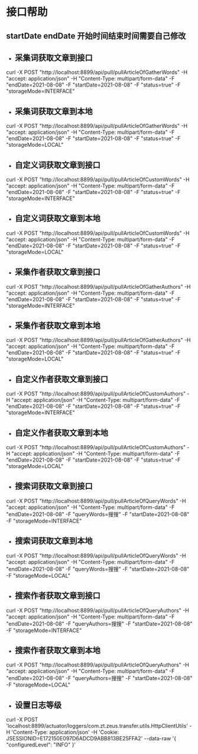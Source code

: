 接口帮助
======
startDate endDate 开始时间结束时间需要自己修改
-----------------

* 采集词获取文章到接口
  ---------------
curl -X POST "http://localhost:8899/api/pull/pullArticleOfGatherWords" -H "accept: application/json" -H "Content-Type: multipart/form-data" -F "endDate=2021-08-08" -F "startDate=2021-08-08" -F "status=true" -F "storageMode=INTERFACE"
* 采集词获取文章到本地
  ---------------
curl -X POST "http://localhost:8899/api/pull/pullArticleOfGatherWords" -H "accept: application/json" -H "Content-Type: multipart/form-data" -F "endDate=2021-08-08" -F "startDate=2021-08-08" -F "status=true" -F "storageMode=LOCAL"
* 自定义词获取文章到接口
  ---------------
curl -X POST "http://localhost:8899/api/pull/pullArticleOfCustomWords" -H "accept: application/json" -H "Content-Type: multipart/form-data" -F "endDate=2021-08-08" -F "startDate=2021-08-08" -F "status=true" -F "storageMode=INTERFACE"
* 自定义词获取文章到本地
  ---------------
curl -X POST "http://localhost:8899/api/pull/pullArticleOfCustomWords" -H "accept: application/json" -H "Content-Type: multipart/form-data" -F "endDate=2021-08-08" -F "startDate=2021-08-08" -F "status=true" -F "storageMode=LOCAL"
* 采集作者获取文章到接口
  ---------------
curl -X POST "http://localhost:8899/api/pull/pullArticleOfGatherAuthors" -H "accept: application/json" -H "Content-Type: multipart/form-data" -F "endDate=2021-08-08" -F "startDate=2021-08-08" -F "status=true" -F "storageMode=INTERFACE"
* 采集作者获取文章到本地
  ---------------
curl -X POST "http://localhost:8899/api/pull/pullArticleOfGatherAuthors" -H "accept: application/json" -H "Content-Type: multipart/form-data" -F "endDate=2021-08-08" -F "startDate=2021-08-08" -F "status=true" -F "storageMode=LOCAL"
* 自定义作者获取文章到接口
  ---------------
curl -X POST "http://localhost:8899/api/pull/pullArticleOfCustomAuthors" -H "accept: application/json" -H "Content-Type: multipart/form-data" -F "endDate=2021-08-08" -F "startDate=2021-08-08" -F "status=true" -F "storageMode=INTERFACE"
* 自定义作者获取文章到本地
  ---------------
curl -X POST "http://localhost:8899/api/pull/pullArticleOfCustomAuthors" -H "accept: application/json" -H "Content-Type: multipart/form-data" -F "endDate=2021-08-08" -F "startDate=2021-08-08" -F "status=true" -F "storageMode=LOCAL"
* 搜索词获取文章到接口
  ---------------
curl -X POST "http://localhost:8899/api/pull/pullArticleOfQueryWords" -H "accept: application/json" -H "Content-Type: multipart/form-data" -F "endDate=2021-08-08" -F "queryWords=搜搜" -F "startDate=2021-08-08" -F "storageMode=INTERFACE"
* 搜索词获取文章到本地
  ---------------
curl -X POST "http://localhost:8899/api/pull/pullArticleOfQueryWords" -H "accept: application/json" -H "Content-Type: multipart/form-data" -F "endDate=2021-08-08" -F "queryWords=搜搜" -F "startDate=2021-08-08" -F "storageMode=LOCAL"
* 搜索作者获取文章到接口
  ---------------
curl -X POST "http://localhost:8899/api/pull/pullArticleOfQueryAuthors" -H "accept: application/json" -H "Content-Type: multipart/form-data" -F "endDate=2021-08-08" -F "queryAuthors=搜搜" -F "startDate=2021-08-08" -F "storageMode=INTERFACE"
* 搜索作者获取文章到本地
  ---------------
curl -X POST "http://localhost:8899/api/pull/pullArticleOfQueryAuthors" -H "accept: application/json" -H "Content-Type: multipart/form-data" -F "endDate=2021-08-08" -F "queryAuthors=搜搜" -F "startDate=2021-08-08" -F "storageMode=LOCAL"
* 设置日志等级
  ---------------
curl -X POST 'localhost:8899/actuator/loggers/com.zt.zeus.transfer.utils.HttpClientUtils' -H 'Content-Type: application/json' -H 'Cookie: JSESSIONID=E172150E097D6ADCD9ABB813BE25FFA2' --data-raw '{
"configuredLevel": "INFO"
}'